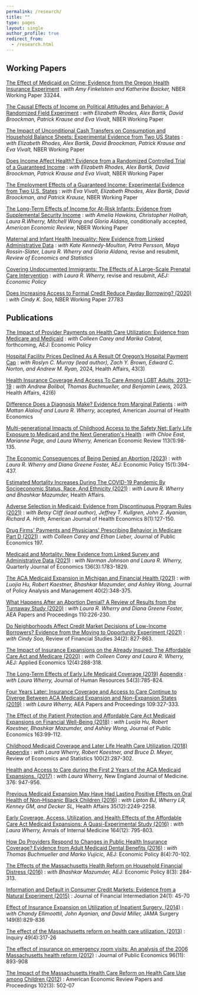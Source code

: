 ```yaml
---
permalink: /research/
title: ""
type: pages
layout: single
author_profile: true
redirect_from: 
  - /research.html
---
```


## Working Papers

[The Effect of Medicaid on Crime: Evidence from the Oregon Health Insurance Experiment](/assets/OHIE_Crime.pdf) 
: *with Amy Finkelstein and Katherine Baicker,* NBER Working Paper 33244.

[The Causal Effects of Income on Political Attitudes and Behavior: A Randomized Field Experiment](https://www.nber.org/papers/w33214)
: *with Elizabeth Rhodes, Alex Bartik, David Broockman, Patrick Krause and Eva Vivalt,* NBER Working Paper

[The Impact of Unconditional Cash Transfers on Consumption and Household Balance Sheets: Experimental Evidence from Two US States](https://www.nber.org/papers/w32784)
: *with Elizabeth Rhodes, Alex Bartik, David Broockman, Patrick Krause and Eva Vivalt,* NBER Working Paper

[Does Income Affect Health? Evidence from a Randomized Controlled Trial of a Guaranteed Income](/assets/ORUS_Health.pdf)
: *with Elizabeth Rhodes, Alex Bartik, David Broockman, Patrick Krause and Eva Vivalt,* NBER Working Paper

[The Employment Effects of a Guaranteed Income: Experimental Evidence from Two U.S. States](/assets/ORUS_Employment.pdf)
: *with Eva Vivalt, Elizabeth Rhodes, Alex Bartik, David Broockman, and Patrick Krause,* NBER Working Paper

[The Long-Term Effects of Income for At-Risk Infants: Evidence from Supplemental Security Income](/assets/Hawekinsetal_SSI.pdf)
: *with Amelia Hawkins, Christopher Hollrah, Laura R.Wherry, Mitchell Wong and Gloria Aldana,* conditionally accepted, *American Economic Review*, NBER Working Paper

[Maternal and Infant Health Inequality: New Evidence from Linked Administrative Data](https://www.nber.org/papers/w30693)
: *with Kate Kennedy-Moulton, Petra Persson, Maya Rossin-Slater, Laura R. Wherry and Gloria Aldana,* revise and resubmit, *Review of Economics and Statistics*

[Covering Undocumented Immigrants: The Effects of A Large-Scale Prenatal Care Intervention](/assets/MillerWherryUndocumented.pdf)
: *with Laura R. Wherry,* revise and resubmit, *AEJ: Economic Policy*

[Does Increasing Access to Formal Credit Reduce Payday Borrowing? (2020)](/assets/MillerSoo_Bankruptcy.pdf)
: *with Cindy K. Soo,* NBER Working Paper 27783


## Publications

[The Impact of Provider Payments on Health Care Utilization: Evidence from Medicare and Medicaid](https://www.nber.org/papers/w29471)
: *with Colleen Carey and Marika Cabral,* forthcoming, AEJ: Economic Policy

[Hospital Facility Prices Declined As A Result Of Oregon’s Hospital Payment Cap](https://www.healthaffairs.org/doi/10.1377/hlthaff.2023.01021)
: *with Roslyn C. Murray (lead author), Zach Y. Brown, Edward C. Norton, and Andrew M. Ryan,* 2024, Health Affairs, 43(3)

[Health Insurance Coverage And Access To Care Among LGBT Adults, 2013–19](https://www.healthaffairs.org/doi/full/10.1377/hlthaff.2022.01493)
: *with Andrew Bolibol, Thomas Buchmueller, and Benjamin Lewis,* 2023. Health Affairs, 42(6)

[ Difference Does a Diagnosis Make? Evidence from Marginal Patients](https://www.nber.org/papers/w26363)
: *with Mattan Alalouf and Laura R. Wherry,* accepted, American Journal of Health Economics

[Multi-generational Impacts of Childhood Access to the Safety Net: Early Life Exposure to Medicaid and the Next Generation's Health](http://www.nber.org/papers/w23810)
: *with Chloe East, Marianne Page, and Laura Wherry,* American Economic Review 113(1):98-135.

[The Economic Consequences of Being Denied an Abortion (2023)](https://www.nber.org/papers/w26662)
: *with Laura R. Wherry and Diana Greene Foster,* AEJ: Economic Policy 15(1):394-437.

[Estimated Mortality Increases During The COVID-19 Pandemic By Socioeconomic Status, Race, And Ethnicity (2021)](https://www.healthaffairs.org/doi/full/10.1377/hlthaff.2021.00414)
: *with Laura R. Wherry and Bhashkar Mazumder,* Health Affairs.

[Adverse Selection in Medicaid: Evidence from Discontinuous Program Rules (2021)](https://www.journals.uchicago.edu/doi/abs/10.1086/716464)
: *with Betsy Cliff (lead author), Jeffrey T. Kullgren, John Z. Ayanian, Richard A. Hirth,* American Journal of Health Economics 8(1):127-150.

[Drug Firms' Payments and Physicians' Prescribing Behavior in Medicare Part D (2021)](https://www.sciencedirect.com/science/article/abs/pii/S0047272721000384) 
: *with Colleen Carey and Ethan Lieber,* Journal of Public Economics 197.

[Medicaid and Mortality: New Evidence from Linked Survey and Administrative Data (2021)](https://www.nber.org/papers/w26081) 
: *with Norman Johnson and Laura R. Wherry,* Quarterly Journal of Economics 136(3):1783-1829.

[The ACA Medicaid Expansion in Michigan and Financial Health (2021)](https://onlinelibrary.wiley.com/doi/10.1002/pam.22266)
: *with Luojia Hu, Robert Kaestner, Bhashkar Mazumder, and Ashley Wong,* Journal of Policy Analysis and Management 40(2):348-375.

[What Happens After an Abortion Denial? A Review of Results from the Turnaway Study (2020)](/assets/TurnawayPP.pdf) 
: *with Laura R. Wherry and Diana Greene Foster,* AEA Papers and Proceedings 110:226-230.

[Do Neighborhoods Affect Credit Market Decisions of Low-Income Borrowers? Evidence from the Moving to Opportunity Experiment (2021)](https://academic.oup.com/rfs/advance-article-abstract/doi/10.1093/rfs/hhaa060/5847617)
: *with Cindy Soo,* Review of Financial Studies 34(2): 827-863.

[The Impact of Insurance Expansions on the Already Insured: The Affordable Care Act and Medicare (2020)](https://www.aeaweb.org/articles?id=10.1257/app.20190176)
: *with Colleen Carey and Laura R. Wherry,* AEJ: Applied Economics 12(4):288-318.

[The Long-Term Effects of Early Life Medicaid Coverage (2019)](http://jhr.uwpress.org/content/early/2018/01/25/jhr.54.3.0816.8173R1.abstract) [Appendix](/assets/Appendix2016.pdf)
: *with Laura Wherry,* Journal of Human Resources 54(3):785-824.

[Four Years Later: Insurance Coverage and Access to Care Continue to Diverge Between ACA Medicaid Expansion and Non-Expansion States (2019)](/assets/Miller_Wherry_Papers_and_Proceedings.pdf)
: *with Laura Wherry,* AEA Papers and Proceedings 109:327-333.

[The Effect of the Patient Protection and Affordable Care Act Medicaid Expansions on Financial Well-Being (2018)](https://www.sciencedirect.com/science/article/pii/S0047272718300707)
: *with Luojia Hu, Robert Kaestner, Bhashkar Mazumder, and Ashley Wong,* Journal of Public Economics 163:99-112.

[Childhood Medicaid Coverage and Later Life Health Care Utilization (2018)](https://www.mitpressjournals.org/doi/10.1162/REST_a_00677) [Appendix](/assets/WherryMillerKaestnerMeyerAppendix.pdf) 
: *with Laura Wherry, Robert Kaestner, and Bruce D. Meyer,* Review of Economics and Statistics 100(2):287-302.

[Health and Access to Care during the First 2 Years of the ACA Medicaid Expansions. (2017)](http://www.nejm.org/doi/full/10.1056/NEJMsa1612890?query=featured_home) 
: *with Laura Wherry,* New England Journal of Medicine. 376: 947-956.

[Previous Medicaid Expansion May Have Had Lasting Positive Effects on Oral Health of Non-Hispanic Black Children (2016)](http://content.healthaffairs.org/content/35/12/2249.abstract?etoc)
: *with Lipton BJ, Wherry LR, Kenney GM, and Decker SL,* Health Affairs 35(12):2249-2258.

[Early Coverage, Access, Utilization, and Health Effects of the Affordable Care Act Medicaid Expansions: A Quasi-Experimental Study (2016)](http://annals.org/article.aspx?articleid=2513980)
: *with Laura Wherry,* Annals of Internal Medicine 164(12): 795-803.

[How Do Providers Respond to Changes in Public Health Insurance Coverage? Evidence from Adult Medicaid Dental Benefits (2016)](https://www.aeaweb.org/articles?id=10.1257/pol.2015-0004&&from=f)
: *with Thomas Buchmueller and Marko Vujicic,* AEJ: Economic Policy 8(4):70-102.

[The Effects of the Massachusetts Health Reform on Household Financial Distress (2016)](https://www.aeaweb.org/articles?id=10.1257/pol.2015-0045&&from=f) 
: *with Bhashkar Mazumder,* AEJ: Economic Policy 8(3): 284-313.

[Information and Default in Consumer Credit Markets: Evidence from a Natural Experiment (2015)](http://www.sciencedirect.com/science/article/pii/S1042957314000370)
: Journal of Financial Intermediation 24(1): 45-70

[Effect of Insurance Expansion on Utilization of Inpatient Surgery. (2014)](http://archsurg.jamanetwork.com/article.aspx?articleid=1885707) 
: *with Chandy Ellimoottil, John Ayanian, and David Miller,* JAMA Surgery 149(8):829-836

[The effect of the Massachusetts reform on health care utilization. (2013)](http://www.ncbi.nlm.nih.gov/pubmed/23469675) 
: Inquiry 49(4):317-26

[The effect of insurance on emergency room visits: An analysis of the 2006 Massachusetts health reform (2012)](http://www.sciencedirect.com/science/article/pii/S0047272712000850) 
: Journal of Public Economics 96(11): 893-908

[The Impact of the Massachusetts Health Care Reform on Health Care Use among Children (2012)](http://www.aeaweb.org/articles.php?doi=10.1257/aer.102.3.502) 
: American Economic Review Papers and Proceedings 102(3): 502-07

